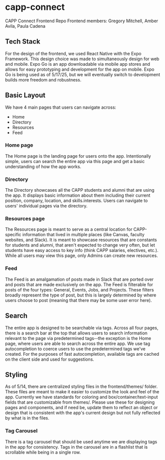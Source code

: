 # capp-connect
CAPP Connect Frontend Repo
Frontend members: Gregory Mitchell, Amber Avila, Paula Cadena

## Tech Stack
For the design of the frontend, we used React Native with the Expo Framework. This design choice was made to simultaneously design for web and mobile. Expo Go is an app downloadable via mobile app stores and allows for easy prototyping and development for the app on mobile. Expo Go is being used as of 5/17/25, but we will eventually switch to development builds more freedom and robustness.

## Basic Layout
We have 4 main pages that users can navigate across:
- Home
- Directory
- Resources
- Feed

### Home page
The Home page is the landing page for users onto the app. Intentionally simple, users can search the entire app via this page and get a basic understanding of how the app works.

### Directory
The Directory showcases all the CAPP students and alumni that are using the app. It displays basic information about them including their current position, company, location, and skills.interests. Users can navigate to users' individual pages via the directory.

### Resources page
The Resources page is meant to serve as a central location for CAPP-specific information that lived in multiple places (like Canvas, faculty websites, and Slack). It is meant to showcase resources that are constants for students and alumni, that aren't expected to change very often, but let students have easy access to key info (think CAPP salaries, electives, etc.). While all users may view this page, only Admins can create new resources.

### Feed
The Feed is an amalgamation of posts made in Slack that are ported over and posts that are made exclusively on the app. The Feed is filterable for posts of the four types: General, Events, Jobs, and Projects. These filters broadly represent the type of post, but this is largely determined by where users choose to post (meaning that there may be some user error here).

## Search
The entire app is designed to be searchable via tags. Across all four pages, there is a search bar at the top that allows users to search information relevant to the page via predetermined tags--the exception is the Home page, where users are able to search across the entire app. We use tag autocompletion to coerce users to use the predetermined tags we've created. For the purposes of fast autocompletion, available tags are cached on the client side and used for suggestions.

## Styling
As of 5/14, there are centralized styling files in the frontend/themes/ folder. These files are meant to make it easier to customize the look and feel of the app. Currently we have standards for coloring and box/container/text-input fields that are customizable from themes/. Please use these for designing pages and components, and if need be, update them to reflect an object or design that is consistent with the app's current design but not fully reflected by what is in the files.

### Tag Carousel
There is a tag carousel that should be used anytime we are displaying tags in the app for consistency. Tags in the carousel are in a flashlist that is scrollable while being in a single row.
